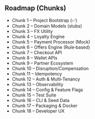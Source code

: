 ## Roadmap (Chunks)
- Chunk 1 – Project Bootstrap (✅)
- Chunk 2 – Domain Models (stubs)
- Chunk 3 – FX Utility
- Chunk 4 – Loyalty Engine
- Chunk 5 – Payment Processor (Mock)
- Chunk 6 – Offers Engine (Rule‑based)
- Chunk 7 – Checkout API
- Chunk 8 – Wallet APIs
- Chunk 9 – Partner Ecosystem
- Chunk 10 – Disruption/Compensation
- Chunk 11 – Idempotency
- Chunk 12 – Auth & Multi‑Tenancy
- Chunk 13 – Observability
- Chunk 14 – Config & Feature Flags
- Chunk 15 – Test Suite
- Chunk 16 – CLI & Seed Data
- Chunk 17 – Packaging & Docker
- Chunk 18 – Developer UX
